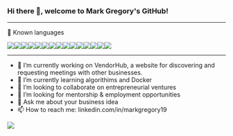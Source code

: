 ### Hi there 👋, welcome to Mark Gregory's GitHub!

---

🧰 Known languages

<img src="https://img.shields.io/badge/JavaScript-F7DF1E?style=for-the-badge&logo=javascript&logoColor=black" /><img src="https://img.shields.io/badge/Python-3776AB?style=for-the-badge&logo=python&logoColor=white%22/%3E" /><img src="https://img.shields.io/badge/React-20232A?style=for-the-badge&logo=react&logoColor=61DAFB" /><img src="https://img.shields.io/badge/Redux-593D88?style=for-the-badge&logo=redux&logoColor=white%22%3E" /><img src="https://img.shields.io/badge/Flask-000000?style=for-the-badge&logo=flask&logoColor=white%22%3E" /><img src="https://img.shields.io/badge/-SQLAlchemy-red?style=for-the-badge" /><img src="https://img.shields.io/badge/Node.js-43853D?style=for-the-badge&logo=node.js&logoColor=white%22/%3E" /><img src="https://img.shields.io/badge/PostgreSQL-316192?style=for-the-badge&logo=postgresql&logoColor=white" /><img src="https://img.shields.io/badge/Heroku-430098?style=for-the-badge&logo=heroku&logoColor=white" /><img src="https://img.shields.io/badge/Express.js-000000?style=for-the-badge&logo=express&logoColor=white" /><img src="https://img.shields.io/badge/CSS-239120?&style=for-the-badge&logo=css3&logoColor=white%22%3E" /><img src="https://img.shields.io/badge/Bootstrap-563D7C?style=for-the-badge&logo=bootstrap&logoColor=white%22%3E" /><img src="https://img.shields.io/badge/jQuery-0769AD?style=for-the-badge&logo=jquery&logoColor=white%22%3E" /><img src="https://img.shields.io/badge/HTML-239120?style=for-the-badge&logo=html5&logoColor=white" /><img src="https://img.shields.io/badge/-Git-brightgreen?style=for-the-badge" />

---

- 🔭 I’m currently working on VendorHub, a website for discovering and requesting meetings with other businesses.
- 🌱 I’m currently learning algorithims and Docker
- 👯 I’m looking to collaborate on entrepreneurial ventures
- 🤔 I’m looking for mentorship & employment opportunities
- 💬 Ask me about your business idea
- 📫 How to reach me: linkedin.com/in/markgregory19


<img src="http://ForTheBadge.com/images/badges/built-with-love.svg" />
